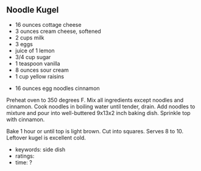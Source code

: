 Noodle Kugel
------------

- 16 ounces cottage cheese
- 3 ounces cream cheese, softened
- 2 cups milk
- 3 eggs
- juice of 1 lemon
- 3/4 cup sugar
- 1 teaspoon vanilla
- 8 ounces sour cream
- 1 cup yellow raisins
<!-- -->
- 16 ounces egg noodles
cinnamon

Preheat oven to 350 degrees F.  Mix all ingredients except noodles and
cinnamon.  Cook noodles in boiling water until tender, drain.  Add
noodles to mixture and pour into well-buttered 9x13x2 inch baking
dish.  Sprinkle top with cinnamon.

Bake 1 hour or until top is light brown.  Cut into squares.  Serves 8
to 10.  Leftover kugel is excellent cold.

- keywords: side dish
- ratings:
- time: ?
